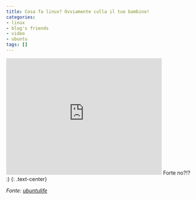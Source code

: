 ```yaml
---
title: Cosa fa linux? Ovviamente culla il tuo bambino!
categories:
- linux
- blog's friends
- video
- ubuntu
tags: []
---
```


<iframe width="420" height="315" src="https://www.youtube.com/embed/bYcF_xX2DE8" frameborder="0" allowfullscreen></iframe>
Forte no?!? :)
{: .text-center}

_Fonte: [ubuntulife](http://ubuntulife.wordpress.com/2009/08/27/algo-que-hace-linux-y-windows-no-tanto/)_

